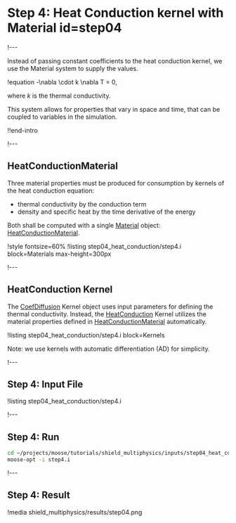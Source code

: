 # Step 4: Heat Conduction kernel with Material id=step04

!---

Instead of passing constant coefficients to the heat conduction kernel, we use the Material system to supply
the values.

!equation
-\nabla \cdot k \nabla T = 0,

where $k$ is the thermal conductivity.

This system allows for properties that vary in space and time, that can be coupled to variables
in the simulation.

!!end-intro

!---

## HeatConductionMaterial

Three material properties must be produced for consumption by kernels of the heat conduction equation:

- thermal conductivity by the conduction term
- density and specific heat by the time derivative of the energy

Both shall be computed with a single [Material](Materials/index.md) object: [HeatConductionMaterial](HeatConductionMaterial.md).

!style fontsize=60%
!listing step04_heat_conduction/step4.i block=Materials max-height=300px

!---

## HeatConduction Kernel

The [CoefDiffusion](CoefDiffusion.md) Kernel object uses input parameters for defining the thermal
conductivity. Instead, the [HeatConduction](HeatConduction.md) Kernel utilizes the material
properties defined in [HeatConductionMaterial](HeatConductionMaterial.md) automatically.

!listing step04_heat_conduction/step4.i block=Kernels

Note: we use kernels with automatic differentiation (AD) for simplicity.

!---

## Step 4: Input File

!listing step04_heat_conduction/step4.i

!---

## Step 4: Run

```bash
cd ~/projects/moose/tutorials/shield_multiphysics/inputs/step04_heat_conduction
moose-opt -i step4.i
```

!---

## Step 4: Result

!media shield_multiphysics/results/step04.png
